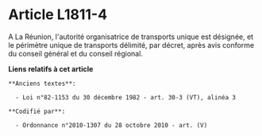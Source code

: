 # Article L1811-4

A La Réunion, l'autorité organisatrice de transports unique est désignée, et le périmètre unique de transports délimité, par
décret, après avis conforme du conseil général et du conseil régional.

**Liens relatifs à cet article**

	**Anciens textes**:

	  - Loi n°82-1153 du 30 décembre 1982 - art. 30-3 (VT), alinéa 3

	**Codifié par**:

	  - Ordonnance n°2010-1307 du 28 octobre 2010 - art. (V)
